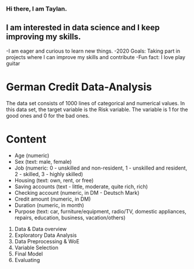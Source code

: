### Hi there, I am Taylan.
## I am interested in data science and I keep improving my skills.
-I am eager and curious to learn new things.
-2020 Goals: Taking part in projects where I can improve my skills and contribute
-Fun fact: I love play guitar

# German Credit Data-Analysis

 The data set consists of 1000 lines of categorical and numerical values.
 In this data set, the target variable is the Risk variable.
 The variable is 1 for the good ones and 0 for the bad ones.

# Content

* Age (numeric)
* Sex (text: male, female)
* Job (numeric: 0 - unskilled and non-resident, 1 - unskilled and resident, 2 - skilled, 3 - highly skilled)
* Housing (text: own, rent, or free)
* Saving accounts (text - little, moderate, quite rich, rich)
* Checking account (numeric, in DM - Deutsch Mark)
* Credit amount (numeric, in DM)
* Duration (numeric, in month)
* Purpose (text: car, furniture/equipment, radio/TV, domestic appliances, repairs, education, business, vacation/others)

1. Data & Data overview
2. Exploratory Data Analysis
3. Data Preprocessing & WoE
4. Variable Selection
5. Final Model
6. Evaluating

[linkedin]: https://www.linkedin.com/in/taylan-polat/
